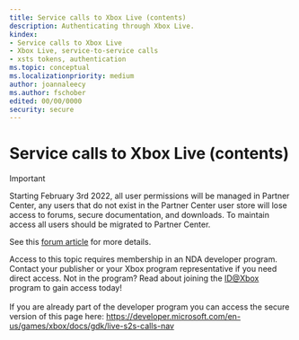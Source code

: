 ```yaml
---
title: Service calls to Xbox Live (contents)
description: Authenticating through Xbox Live.
kindex:
- Service calls to Xbox Live
- Xbox Live, service-to-service calls
- xsts tokens, authentication
ms.topic: conceptual
ms.localizationpriority: medium
author: joannaleecy
ms.author: fschober
edited: 00/00/0000
security: secure
---
```


# Service calls to Xbox Live (contents)
> [!IMPORTANT]
> Starting February 3rd 2022, all user permissions will be managed in Partner Center, any users that do not exist in the Partner Center user store will lose access to forums, secure documentation, and downloads. To maintain access all users should be migrated to Partner Center. <p></p>See this <a href="https://forums.xboxlive.com/articles/132187/breaking-change-user-access-for-forums-secure-docu.html">forum article</a> for more details.  

 Access to this topic requires membership in an NDA developer program. Contact your publisher or your Xbox program representative if you need direct access. Not in the program? Read about joining the <a href="https://www.xbox.com/Developers/id">ID@Xbox</a> program to gain access today!  <br/><br/>If you are already part of the developer program you can access the secure version of this page here: <a target="_blank" href="https://developer.microsoft.com/en-us/games/xbox/docs/gdk/live-s2s-calls-nav">https://developer.microsoft.com/en-us/games/xbox/docs/gdk/live-s2s-calls-nav</a>